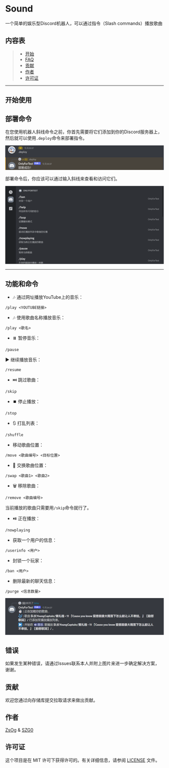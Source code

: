 # Sound

一个简单的娱乐型Discord机器人，可以通过指令（Slash commands）播放歌曲

## 内容表

>* [开始](#开始使用)
>* [FAQ](#FAQ常见问题)
>* [贡献](#贡献)
>* [作者](#作者)
>* [许可证](#许可证)

---

## 开始使用

## 部署命令

在您使用机器人斜线命令之前，你首先需要将它们添加到你的Discord服务器上，然后就可以使用`.deploy`命令来部署指令。

![deploy-cmds.png](./assets/deploy-cmds.png)

部署命令后，你应该可以通过输入斜线来查看和访问它们。

![cmds.png](./assets/cmds.png)

---

## 功能和命令

* 🎶 通过网址播放YouTube上的音乐：

```
/play <YOUTUBE链接>
```

* 🎶 使用歌曲名称播放音乐：

```
/play <歌名>
```

* ⏸️ 暂停音乐：

```
/pause
```

▶️ 继续播放音乐：

```
/resume
```

* ⏭️ 跳过歌曲：

```
/skip
```

* ⏹️ 停止播放：

```
/stop
```

* 🔃 打乱列表：

```
/shuffle
```

* 移动歌曲位置：

```
/move <歌曲编号> <目标位置>
```

* 🔄️ 交换歌曲位置：

```
/swap <歌曲1> <歌曲2>
```

* 🗑️ 移除歌曲：

```
/remove <歌曲编号>
```

当前播放的歌曲只需要用`/skip`命令就行了。

* ⏯️ 正在播放：

```
/nowplaying
```

* 获取一个用户的信息：

```
/userinfo <用户>
```

* 封锁一个玩家：

```
/ban <用户>
```

* 删除最新的聊天信息：

```
/purge <信息数量>
```

![playing_song.png](./assets/playing_song.png)

## 错误

如果发生某种错误，请通过Issues联系本人并附上图片来进一步确定解决方案，谢谢。

## 贡献

欢迎您通过向存储库提交拉取请求来做出贡献。

## 作者

[ZsOg](https://www.github.com/zsog) & [SZG0](https://www.github.com/szg0/)

## 许可证

这个项目是在 MIT 许可下获得许可的。有关详细信息，请参阅 [LICENSE](LICENSE) 文件。

